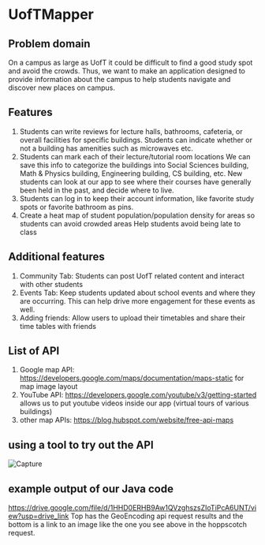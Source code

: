 # UofTMapper

## Problem domain
On a campus as large as UofT it could be difficult to find a good study spot and avoid the crowds. Thus, we want to make an application designed to provide information about the campus to help students navigate and discover new places on campus. 

## Features
1. Students can write reviews for lecture halls, bathrooms, cafeteria, or overall facilities for specific buildings. Students can indicate whether or not a building has amenities such as microwaves etc.
2. Students can mark each of their lecture/tutorial room locations
   We can save this info to categorize the buildings into Social Sciences building, Math & Physics building, Engineering building, CS building, etc.
   New students can look at our app to see where their courses have generally been held in the past, and decide where to live.
3. Students can log in to keep their account information, like favorite study spots or favorite bathroom as pins.
4. Create a heat map of student population/population density for areas so students can avoid crowded areas
   Help students avoid being late to class
   
## Additional features
1. Community Tab: Students can post UofT related content and interact with other students
2. Events Tab: Keep students updated about school events and where they are occurring. This can help drive more engagement for these events as well.
3. Adding friends: Allow users to upload their timetables and share their time tables with friends

## List of API
1. Google map API: https://developers.google.com/maps/documentation/maps-static
   for map image layout
2. YouTube API: https://developers.google.com/youtube/v3/getting-started
   allows us to put youtube videos inside our app (virtual tours of various buildings)
3. other map APIs: https://blog.hubspot.com/website/free-api-maps

## using a tool to try out the API
![Capture](https://github.com/TheWeeWum/UofTMapper/assets/87148396/93bcd715-b6a7-4759-9f28-d3e92bcdeaad)

## example output of our Java code
https://drive.google.com/file/d/1HHD0ERHB9Aw1QVzghszsZIoTiPcA6UNT/view?usp=drive_link
Top has the GeoEncoding api request results
and the bottom is a link to an image like the one you see above in the hoppscotch request.
